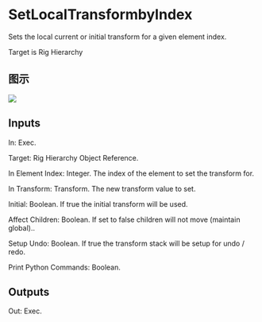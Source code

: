 # SetLocalTransformbyIndex

Sets the local current or initial transform for a given element index.

Target is Rig Hierarchy

## 图示

![]($-20221218-21201932.png)

## Inputs

In: Exec.

Target: Rig Hierarchy Object Reference.

In Element Index: Integer. The index of the element to set the transform for.

In Transform: Transform. The new transform value to set.

Initial: Boolean. If true the initial transform will be used.

Affect Children: Boolean. If set to false children will not move (maintain global)..

Setup Undo: Boolean. If true the transform stack will be setup for undo / redo.

Print Python Commands: Boolean.  

## Outputs

Out: Exec.

